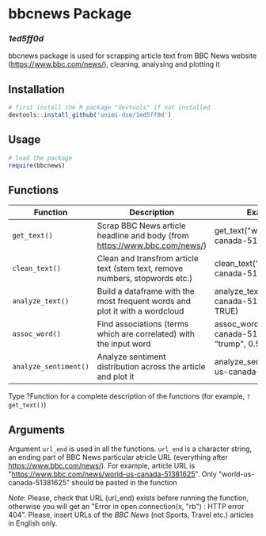 # bbcnews Package


### _1ed5ff0d_

bbcnews package is used for scrapping article text from BBC News website (https://www.bbc.com/news/), cleaning, analysing and plotting it 

## Installation

```R
# first install the R package "devtools" if not installed
devtools::install_github('unimi-dse/1ed5ff0d')
```

## Usage

```R
# load the package
require(bbcnews)
```

## Functions

Function             | Description                                                                 | Examples
---------------------|-----------------------------------------------------------------------------|------------------------
`get_text()`         | Scrap BBC News article headline and body (from https://www.bbc.com/news/)   | get_text("world-us-canada-51381625")
`clean_text()`       | Clean and transfrom article text (stem text, remove numbers, stopwords etc.)| clean_text("world-us-canada-51381625")
`analyze_text()`     | Build a dataframe with the most frequent words and plot it with a wordcloud | analyze_text("world-us-canada-51381625", 50, TRUE)
`assoc_word()`       | Find associations (terms which are correlated) with the input word          | assoc_word("world-us-canada-51408704", "trump", 0.5)            |
`analyze_sentiment()`| Analyze sentiment distribution across the article and plot it               | analyze_sentiment("world-us-canada-51381625")

Type ?Function for a complete description of the functions (for example, `?get_text()`)

## Arguments

Argument `url_end` is used in all the functions. `url_end` is a character string, an ending part of BBC News particular atricle URL (everything after https://www.bbc.com/news/). For example, article URL is "https://www.bbc.com/news/world-us-canada-51381625". Only "world-us-canada-51381625" should be pasted in the function

*Note*: Please, check that URL (url_end) exists before running the function, otherwise you will get an "Error in open.connection(x, "rb") : HTTP error 404". Please, insert URLs of the *BBC News* (not Sports, Travel etc.) articles in English only.


